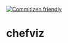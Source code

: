 [![Commitizen friendly](https://img.shields.io/badge/commitizen-friendly-brightgreen.svg)](http://commitizen.github.io/cz-cli/)

# chefviz
